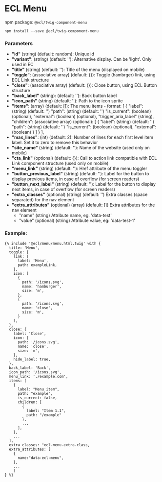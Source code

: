 # ECL Menu

npm package: `@ecl/twig-component-menu`

```shell
npm install --save @ecl/twig-component-menu
```

### Parameters

- **"id"** (string) (default: random): Unique id
- **"variant"**: (string) (default: ''): Alternative display. Can be 'light'. Only used in EC
- **"title"** (string) (default: ''): Title of the menu (displayed on mobile)
- **"toggle"**: (associative array) (default: {}): Toggle (hambrger) link, using ECL Link structure
- **"close"**: (associative array) (default: {}): Close button, using ECL Button structure
- **"back_label"** (string): (default: ''): Back button label
- **"icon_path"** (string) (default: ''): Path to the icon sprite
- **"items"**: (array) (default: []): The menu items - format: [
  {
  "label": (string) (default: '')
  "path": (string) (default: '')
  "is_current": (boolean) (optional),
  "external": (boolean) (optional),
  "trigger_aria_label" (string),
  "children": (associative array) (optional): [
  {
  "label": (string) (default: '')
  "path": (string) (default: '')
  "is_current": (boolean) (optional),
  "external": (boolean)
  }
  ]
  }
  ],
- **"max_lines"**: (int) (default: 2): Number of lines for each first level item label. Set it to zero to remove this behavior
- **"site_name"** (string) (default: ''): Name of the website (used only on mobile)
- **"cta_link"** (optional) (default: {}): Call to action link compatible with ECL Link component structure (used only on mobile)
- **"menu_link"** (string) (default: ''): Href attribute of the menu toggler
- **"button_previous_label"** (string) (default: ''): Label for the button to display previous items, in case of overflow (for screen readers)
- **"button_next_label"** (string) (default: ''): Label for the button to display next items, in case of overflow (for screen readers)
- **"extra_classes"** (optional) (string) (default: '') Extra classes (space separated) for the nav element
- **"extra_attributes"** (optional) (array) (default: []) Extra attributes for the nav element
  - "name" (string) Attribute name, eg. 'data-test'
  - "value" (optional) (string) Attribute value, eg: 'data-test-1'

### Example:

<!-- prettier-ignore -->
```twig
{% include '@ecl/menu/menu.html.twig' with {
  title: 'Menu',
  toggle: {
    link: {
      label: 'Menu',
      path: exampleLink,
    },
    icon: [
      {
        path: '/icons.svg',
        name: 'hamburger',
        size: 'm',
      },
      {
        path: '/icons.svg',
        name: 'close',
        size: 'm',
      }
    ],
  },
  close: {
    label: 'Close',
    icon: {
      path: '/icons.svg',
      name: 'close',
      size: 'm',
    },
    hide_label: true,
  },
  back_label: 'Back',
  icon_path: '/icons.svg',
  menu_link: './example.com',
  items: [
    {
      label: "Menu item",
      path: "example",
      is_current: false,
      children: [
        {
          label: "Item 1.1",
          path: "/example"
        },
        ...
      ],
    },
    ...
  ],
  extra_classes: "ecl-menu-extra-class,
  extra_attributes: [
    {
      name:"data-ecl-menu",
    },
    ...
    ]
} %}
```

